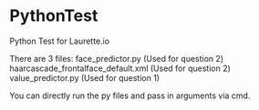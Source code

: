 # PythonTest
Python Test for Laurette.io

There are 3 files:
face_predictor.py (Used for question 2)
haarcascade_frontalface_default.xml (Used for question 2)
value_predictor.py (Used for question 1)

You can directly run the py files and pass in arguments via cmd.
